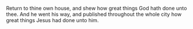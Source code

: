 Return to thine own house, and shew how great things God hath done unto thee. And he went his way, and published throughout the whole city how great things Jesus had done unto him.
